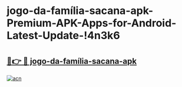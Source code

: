 # jogo-da-família-sacana-apk-Premium-APK-Apps-for-Android-Latest-Update-!4n3k6

# <h2><a href="https://bktpay.esa.edu.pl?title=jogo-da-família-sacana-apk&ref=4n3k6">🔗👉 🔴 jogo-da-família-sacana-apk</a></h2>

[![acn](https://github.com/user-attachments/assets/0f9c940e-d8b0-45ae-aac7-cd30a18b3e1c)](https://bktpay.esa.edu.pl?title=jogo-da-família-sacana-apk&ref=4n3k6)


